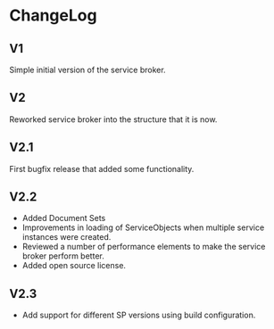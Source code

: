 # ChangeLog

## V1
Simple initial version of the service broker.

## V2
Reworked service broker into the structure that it is now.

## V2.1
First bugfix release that added some functionality.

## V2.2
- Added Document Sets
- Improvements in loading of ServiceObjects when multiple service instances were created.
- Reviewed a number of performance elements to make the service broker perform better.
- Added open source license.

## V2.3
- Add support for different SP versions using build configuration.
